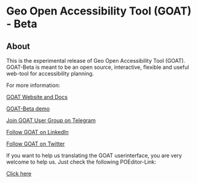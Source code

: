 # Geo Open Accessibility Tool (GOAT) - Beta

## About

This is the experimental release of Geo Open Accessibility Tool (GOAT). GOAT-Beta is meant to be an open source, interactive, 
flexible and useful web-tool for accessibility planning. 

For more information:

[GOAT Website and Docs](https://open-accessibility.org)

[GOAT-Beta demo](https://goat.open-accessibility.org/)

[Join GOAT User Group on Telegram](https://t.me/joinchat/EpAk7BYbIF72q7D3OTUCZQ)

[Follow GOAT on LinkedIn](https://www.linkedin.com/company/goat-geo-open-accessibility-tool/)

[Follow GOAT on Twitter](https://twitter.com/GoatTool)

If you want to help us translating the GOAT userinterface, you are very welcome to help us. Just check the following POEditor-Link:

[Click here](https://poeditor.com/join/project/M2FCLLqSoe)


